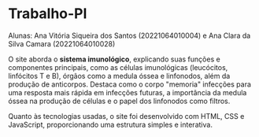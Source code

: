 # Trabalho-PI
Alunas: Ana Vitória Siqueira dos Santos (20221064010004)
e Ana Clara da Silva Camara (20221064010028)

O site aborda o **sistema imunológico**, explicando suas funções e componentes principais, como as células imunológicas (leucócitos, linfócitos T e B), órgãos como a medula óssea e linfonodos, além da produção de anticorpos. Destaca como o corpo "memoria" infecções para uma resposta mais rápida em infecções futuras, a importância da medula óssea na produção de células e o papel dos linfonodos como filtros. 

Quanto às tecnologias usadas, o site foi desenvolvido com HTML, CSS e JavaScript, proporcionando uma estrutura simples e interativa.
